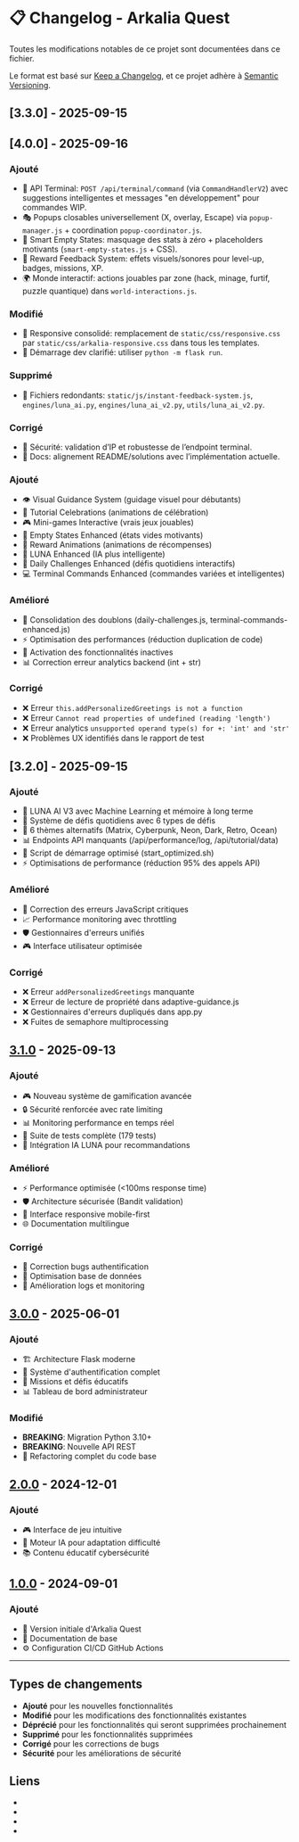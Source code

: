 # 📋 Changelog - Arkalia Quest

Toutes les modifications notables de ce projet sont documentées dans ce fichier.

Le format est basé sur [Keep a Changelog](https://keepachangelog.com/fr/1.0.0/),
et ce projet adhère à [Semantic Versioning](https://semver.org/spec/v2.0.0.html).

## [3.3.0] - 2025-09-15

## [4.0.0] - 2025-09-16

### Ajouté

- 🔌 API Terminal: `POST /api/terminal/command` (via `CommandHandlerV2`) avec suggestions intelligentes et messages "en développement" pour commandes WIP.
- 🎭 Popups closables universellement (X, overlay, Escape) via `popup-manager.js` + coordination `popup-coordinator.js`.
- 🧠 Smart Empty States: masquage des stats à zéro + placeholders motivants (`smart-empty-states.js` + CSS).
- 🎉 Reward Feedback System: effets visuels/sonores pour level-up, badges, missions, XP.
- 🌍 Monde interactif: actions jouables par zone (hack, minage, furtif, puzzle quantique) dans `world-interactions.js`.

### Modifié

- 📱 Responsive consolidé: remplacement de `static/css/responsive.css` par `static/css/arkalia-responsive.css` dans tous les templates.
- 🚀 Démarrage dev clarifié: utiliser `python -m flask run`.

### Supprimé

- 🧹 Fichiers redondants: `static/js/instant-feedback-system.js`, `engines/luna_ai.py`, `engines/luna_ai_v2.py`, `utils/luna_ai_v2.py`.

### Corrigé

- 🐛 Sécurité: validation d’IP et robustesse de l’endpoint terminal.
- 🧼 Docs: alignement README/solutions avec l’implémentation actuelle.

### Ajouté

- 👁️ Visual Guidance System (guidage visuel pour débutants)
- 🎉 Tutorial Celebrations (animations de célébration)
- 🎮 Mini-games Interactive (vrais jeux jouables)
- 🌟 Empty States Enhanced (états vides motivants)
- 🎉 Reward Animations (animations de récompenses)
- 🌙 LUNA Enhanced (IA plus intelligente)
- 🎯 Daily Challenges Enhanced (défis quotidiens interactifs)
- 💻 Terminal Commands Enhanced (commandes variées et intelligentes)

### Amélioré

- 🔧 Consolidation des doublons (daily-challenges.js, terminal-commands-enhanced.js)
- ⚡ Optimisation des performances (réduction duplication de code)
- 🎯 Activation des fonctionnalités inactives
- 📊 Correction erreur analytics backend (int + str)

### Corrigé

- ❌ Erreur `this.addPersonalizedGreetings is not a function`
- ❌ Erreur `Cannot read properties of undefined (reading 'length')`
- ❌ Erreur analytics `unsupported operand type(s) for +: 'int' and 'str'`
- ❌ Problèmes UX identifiés dans le rapport de test

## [3.2.0] - 2025-09-15

### Ajouté

- 🌙 LUNA AI V3 avec Machine Learning et mémoire à long terme
- 🎯 Système de défis quotidiens avec 6 types de défis
- 🎨 6 thèmes alternatifs (Matrix, Cyberpunk, Neon, Dark, Retro, Ocean)
- 📊 Endpoints API manquants (/api/performance/log, /api/tutorial/data)
- 🚀 Script de démarrage optimisé (start_optimized.sh)
- ⚡ Optimisations de performance (réduction 95% des appels API)

### Amélioré

- 🔧 Correction des erreurs JavaScript critiques
- 📈 Performance monitoring avec throttling
- 🛡️ Gestionnaires d'erreurs unifiés
- 🎮 Interface utilisateur optimisée

### Corrigé

- ❌ Erreur `addPersonalizedGreetings` manquante
- ❌ Erreur de lecture de propriété dans adaptive-guidance.js
- ❌ Gestionnaires d'erreurs dupliqués dans app.py
- ❌ Fuites de semaphore multiprocessing

## [3.1.0] - 2025-09-13

### Ajouté

- 🎮 Nouveau système de gamification avancée
- 🔒 Sécurité renforcée avec rate limiting
- 📊 Monitoring performance en temps réel
- 🧪 Suite de tests complète (179 tests)
- 🤖 Intégration IA LUNA pour recommandations

### Amélioré

- ⚡ Performance optimisée (<100ms response time)
- 🛡️ Architecture sécurisée (Bandit validation)
- 📱 Interface responsive mobile-first
- 🌐 Documentation multilingue

### Corrigé

- 🐛 Correction bugs authentification
- 🔧 Optimisation base de données
- 📝 Amélioration logs et monitoring

## [3.0.0] - 2025-06-01

### Ajouté

- 🏗️ Architecture Flask moderne
- 🔐 Système d'authentification complet
- 🎯 Missions et défis éducatifs
- 📊 Tableau de bord administrateur

### Modifié

- **BREAKING**: Migration Python 3.10+
- **BREAKING**: Nouvelle API REST
- 🔄 Refactoring complet du code base

## [2.0.0] - 2024-12-01

### Ajouté

- 🎮 Interface de jeu intuitive
- 🧠 Moteur IA pour adaptation difficulté
- 📚 Contenu éducatif cybersécurité

## [1.0.0] - 2024-09-01

### Ajouté

- 🌟 Version initiale d'Arkalia Quest
- 📖 Documentation de base
- ⚙️ Configuration CI/CD GitHub Actions

---

## Types de changements

- **Ajouté** pour les nouvelles fonctionnalités
- **Modifié** pour les modifications des fonctionnalités existantes  
- **Déprécié** pour les fonctionnalités qui seront supprimées prochainement
- **Supprimé** pour les fonctionnalités supprimées
- **Corrigé** pour les corrections de bugs
- **Sécurité** pour les améliorations de sécurité

## Liens

- [3.1.0]: https://github.com/arkalia-luna-system/arkalia-quest/compare/v3.0.0...v3.1.0
- [3.0.0]: https://github.com/arkalia-luna-system/arkalia-quest/compare/v2.0.0...v3.0.0
- [2.0.0]: https://github.com/arkalia-luna-system/arkalia-quest/compare/v1.0.0...v2.0.0
- [1.0.0]: https://github.com/arkalia-luna-system/arkalia-quest/releases/tag/v1.0.0
